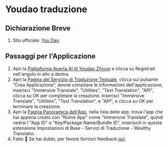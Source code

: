 # Youdao traduzione

## Dichiarazione Breve

1. Sito ufficiale: [You Dao](http://ai.youdao.com/)

## Passaggi per l'Applicazione

1. Apri la [Piattaforma Aperta AI di Youdao Zhiyun](http://ai.youdao.com) e clicca su Registrati nell'angolo in alto a destra.
2. Apri la [Pagina del Servizio di Traduzione Testuale](https://ai.youdao.com/console/#/service-singleton/text-translation), clicca sul pulsante "Crea Applicazione", dovrai compilare le informazioni dell'applicazione, inserisci "Immersive Translate", "Utilities", "Text Translation", "API", clicca su OK per completare la creazione. Inserisci "Immersive Translate", "Utilities", "Text Translation", e "API", e clicca su OK per terminare la creazione.
3. Apri la [Pagina Panoramica dell'App](https://ai.youdao.com/console/#/app-overview), nella lista delle app, trova l'app che hai appena creato con "Nome App" come "Immersive Translate", quindi vedrai l'"App ID" e "Key/Package Name/Bundle ID", inseriscili in questa estensione Impostazioni di Base - Servizi di Traduzione - Wealthy Translator.
4. Fatto 🎉 Se hai dubbi, per favore fornisci feedback [qui](https://github.com/immersive-translate/immersive-translate/issues/137).